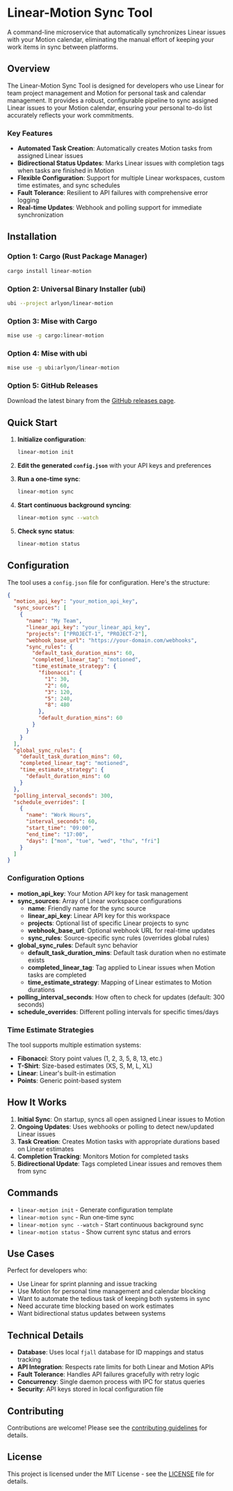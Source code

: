 # Linear-Motion Sync Tool

A command-line microservice that automatically synchronizes Linear issues with your Motion calendar, eliminating the manual effort of keeping your work items in sync between platforms.

## Overview

The Linear-Motion Sync Tool is designed for developers who use Linear for team project management and Motion for personal task and calendar management. It provides a robust, configurable pipeline to sync assigned Linear issues to your Motion calendar, ensuring your personal to-do list accurately reflects your work commitments.

### Key Features

- **Automated Task Creation**: Automatically creates Motion tasks from assigned Linear issues
- **Bidirectional Status Updates**: Marks Linear issues with completion tags when tasks are finished in Motion
- **Flexible Configuration**: Support for multiple Linear workspaces, custom time estimates, and sync schedules
- **Fault Tolerance**: Resilient to API failures with comprehensive error logging
- **Real-time Updates**: Webhook and polling support for immediate synchronization

## Installation

### Option 1: Cargo (Rust Package Manager)
```bash
cargo install linear-motion
```

### Option 2: Universal Binary Installer (ubi)
```bash
ubi --project arlyon/linear-motion
```

### Option 3: Mise with Cargo
```bash
mise use -g cargo:linear-motion
```

### Option 4: Mise with ubi
```bash
mise use -g ubi:arlyon/linear-motion
```

### Option 5: GitHub Releases
Download the latest binary from the [GitHub releases page](https://github.com/arlyon/linear-motion/releases).

## Quick Start

1. **Initialize configuration**:
   ```bash
   linear-motion init
   ```

2. **Edit the generated `config.json`** with your API keys and preferences

3. **Run a one-time sync**:
   ```bash
   linear-motion sync
   ```

4. **Start continuous background syncing**:
   ```bash
   linear-motion sync --watch
   ```

5. **Check sync status**:
   ```bash
   linear-motion status
   ```

## Configuration

The tool uses a `config.json` file for configuration. Here's the structure:

```json
{
  "motion_api_key": "your_motion_api_key",
  "sync_sources": [
    {
      "name": "My Team",
      "linear_api_key": "your_linear_api_key",
      "projects": ["PROJECT-1", "PROJECT-2"],
      "webhook_base_url": "https://your-domain.com/webhooks",
      "sync_rules": {
        "default_task_duration_mins": 60,
        "completed_linear_tag": "motioned",
        "time_estimate_strategy": {
          "fibonacci": {
            "1": 30,
            "2": 60,
            "3": 120,
            "5": 240,
            "8": 480
          },
          "default_duration_mins": 60
        }
      }
    }
  ],
  "global_sync_rules": {
    "default_task_duration_mins": 60,
    "completed_linear_tag": "motioned",
    "time_estimate_strategy": {
      "default_duration_mins": 60
    }
  },
  "polling_interval_seconds": 300,
  "schedule_overrides": [
    {
      "name": "Work Hours",
      "interval_seconds": 60,
      "start_time": "09:00",
      "end_time": "17:00",
      "days": ["mon", "tue", "wed", "thu", "fri"]
    }
  ]
}
```

### Configuration Options

- **motion_api_key**: Your Motion API key for task management
- **sync_sources**: Array of Linear workspace configurations
  - **name**: Friendly name for the sync source
  - **linear_api_key**: Linear API key for this workspace
  - **projects**: Optional list of specific Linear projects to sync
  - **webhook_base_url**: Optional webhook URL for real-time updates
  - **sync_rules**: Source-specific sync rules (overrides global rules)
- **global_sync_rules**: Default sync behavior
  - **default_task_duration_mins**: Default task duration when no estimate exists
  - **completed_linear_tag**: Tag applied to Linear issues when Motion tasks are completed
  - **time_estimate_strategy**: Mapping of Linear estimates to Motion durations
- **polling_interval_seconds**: How often to check for updates (default: 300 seconds)
- **schedule_overrides**: Different polling intervals for specific times/days

### Time Estimate Strategies

The tool supports multiple estimation systems:

- **Fibonacci**: Story point values (1, 2, 3, 5, 8, 13, etc.)
- **T-Shirt**: Size-based estimates (XS, S, M, L, XL)
- **Linear**: Linear's built-in estimation
- **Points**: Generic point-based system

## How It Works

1. **Initial Sync**: On startup, syncs all open assigned Linear issues to Motion
2. **Ongoing Updates**: Uses webhooks or polling to detect new/updated Linear issues
3. **Task Creation**: Creates Motion tasks with appropriate durations based on Linear estimates
4. **Completion Tracking**: Monitors Motion for completed tasks
5. **Bidirectional Update**: Tags completed Linear issues and removes them from sync

## Commands

- `linear-motion init` - Generate configuration template
- `linear-motion sync` - Run one-time sync
- `linear-motion sync --watch` - Start continuous background sync
- `linear-motion status` - Show current sync status and errors

## Use Cases

Perfect for developers who:
- Use Linear for sprint planning and issue tracking
- Use Motion for personal time management and calendar blocking
- Want to automate the tedious task of keeping both systems in sync
- Need accurate time blocking based on work estimates
- Want bidirectional status updates between systems

## Technical Details

- **Database**: Uses local `fjall` database for ID mappings and status tracking
- **API Integration**: Respects rate limits for both Linear and Motion APIs
- **Fault Tolerance**: Handles API failures gracefully with retry logic
- **Concurrency**: Single daemon process with IPC for status queries
- **Security**: API keys stored in local configuration file

## Contributing

Contributions are welcome! Please see the [contributing guidelines](CONTRIBUTING.md) for details.

## License

This project is licensed under the MIT License - see the [LICENSE](LICENSE) file for details.
